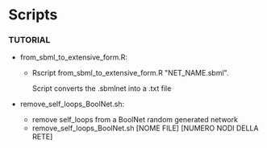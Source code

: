 # Scripts

### TUTORIAL

- from_sbml_to_extensive_form.R:

  - Rscript from_sbml_to_extensive_form.R "NET_NAME.sbml".

    Script converts the .sbmlnet into a .txt file
  
- remove_self_loops_BoolNet.sh:

  - remove self_loops from a BoolNet random generated network
  - remove_self_loops_BoolNet.sh [NOME FILE] [NUMERO NODI DELLA RETE]

